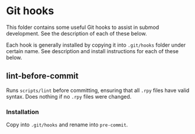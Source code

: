 # Git hooks

This folder contains some useful Git hooks to assist in submod development.
See the description of each of these below.

Each hook is generally installed by copying it into `.git/hooks` folder under certain name.
See description and install instructions for each of these below.


## lint-before-commit

Runs `scripts/lint` before committing, ensuring that all `.rpy` files have valid syntax.
Does nothing if no `.rpy` files were changed.

### Installation

Copy into `.git/hooks` and rename into `pre-commit`.
